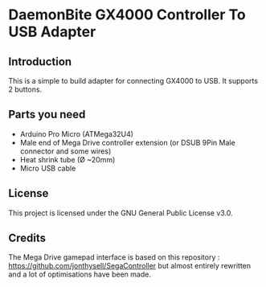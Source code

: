 # DaemonBite GX4000 Controller To USB Adapter
## Introduction
This is a simple to build adapter for connecting GX4000 to USB. It supports 2 buttons.

## Parts you need
- Arduino Pro Micro (ATMega32U4)
- Male end of Mega Drive controller extension (or DSUB 9Pin Male connector and some wires)
- Heat shrink tube (Ø ~20mm)
- Micro USB cable

## License
This project is licensed under the GNU General Public License v3.0.

## Credits
The Mega Drive gamepad interface is based on this repository : https://github.com/jonthysell/SegaController but almost entirely rewritten and a lot of optimisations have been made.
